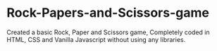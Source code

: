# Rock-Papers-and-Scissors-game
Created a basic Rock, Paper and Scissors game, Completely coded in HTML, CSS and Vanilla Javascript without using any libraries.
